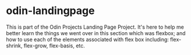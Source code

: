 # odin-landingpage

This is part of the Odin Projects Landing Page Project. It's here to help me better learn the things we went over in this section which was flexbox; and how to use each of the elements associated with flex box including: flex-shrink, flex-grow, flex-basis, etc.
